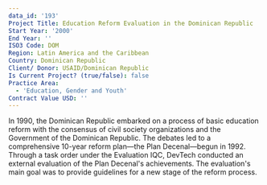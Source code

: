```yaml
---
data_id: '193'
Project Title: Education Reform Evaluation in the Dominican Republic
Start Year: '2000'
End Year: ''
ISO3 Code: DOM
Region: Latin America and the Caribbean
Country: Dominican Republic
Client/ Donor: USAID/Dominican Republic
Is Current Project? (true/false): false
Practice Area:
  - 'Education, Gender and Youth'
Contract Value USD: ''
---
```

In 1990, the Dominican Republic embarked on a process of basic education reform with the consensus of civil society organizations and the Government of the Dominican Republic. The debates led to a comprehensive 10-year reform plan—the Plan Decenal—begun in 1992. Through a task order under the Evaluation IQC, DevTech conducted an external evaluation of the Plan Decenal's achievements. The evaluation's main goal was to provide guidelines for a new stage of the reform process.